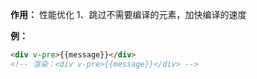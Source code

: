 **作用：** 性能优化
  1、跳过不需要编译的元素，加快编译的速度

**例：**
```html
<div v-pre>{{message}}</div>
<!-- 渲染：<div v-pre>{{message}}</div> -->
```